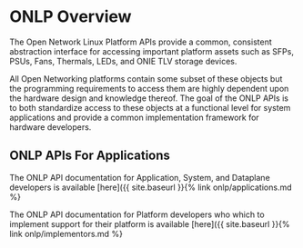 # ONLP Overview

The Open Network Linux Platform APIs provide a common, consistent abstraction interface for accessing important platform assets such as SFPs, PSUs, Fans, Thermals, LEDs, and ONIE TLV storage devices.

All Open Networking platforms contain some subset of these objects but the programming requirements to access them are highly dependent upon the hardware design and knowledge thereof.
The goal of the ONLP APIs is to both standardize access to these objects at a functional level for system applications and provide a common implementation framework for hardware developers.

## ONLP APIs For Applications

The ONLP API documentation for Application, System, and Dataplane developers is available [here]({{ site.baseurl }}{% link onlp/applications.md %}

The ONLP API documentation for Platform developers who which to implement support for their platform is available [here]({{ site.baseurl }}{% link onlp/implementors.md %}
